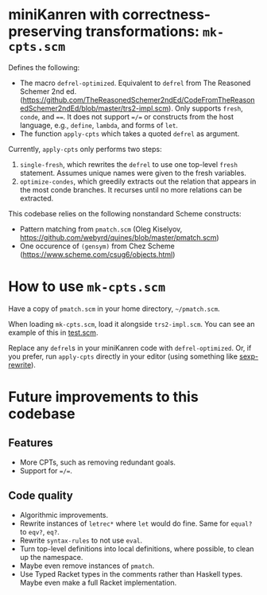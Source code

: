 # miniKanren with correctness-preserving transformations: `mk-cpts.scm`

Defines the following:
* The macro `defrel-optimized`. Equivalent to `defrel` from The Reasoned Schemer 2nd ed. (https://github.com/TheReasonedSchemer2ndEd/CodeFromTheReasonedSchemer2ndEd/blob/master/trs2-impl.scm). Only supports `fresh`, `conde`, and `==`. It does not support `=/=` or constructs from the host language, e.g., `define`, `lambda`, and forms of `let`.
* The function `apply-cpts` which takes a quoted `defrel` as argument.

Currently, `apply-cpts` only performs two steps:
1. `single-fresh`, which rewrites the `defrel` to use one top-level `fresh` statement. Assumes unique names were given to the fresh variables.
2. `optimize-condes`, which greedily extracts out the relation that appears in the most conde branches. It recurses until no more relations can be extracted.

This codebase relies on the following nonstandard Scheme constructs:
* Pattern matching from `pmatch.scm` (Oleg Kiselyov, https://github.com/webyrd/quines/blob/master/pmatch.scm)
* One occurence of `(gensym)` from Chez Scheme (https://www.scheme.com/csug6/objects.html)

# How to use `mk-cpts.scm`
Have a copy of `pmatch.scm` in your home directory, `~/pmatch.scm`.

When loading `mk-cpts.scm`, load it alongside `trs2-impl.scm`. You can see an example of this in [test.scm](test.scm).

Replace any `defrel`s in your miniKanren code with `defrel-optimized`. Or, if you prefer, run `apply-cpts` directly in your editor (using something like [sexp-rewrite](https://github.com/rmculpepper/sexp-rewrite)).

# Future improvements to this codebase
## Features
* More CPTs, such as removing redundant goals.
* Support for `=/=`.

## Code quality
* Algorithmic improvements.
* Rewrite instances of `letrec*` where `let` would do fine. Same for `equal?` to `eqv?`, `eq?`.
* Rewrite `syntax-rules` to not use `eval`.
* Turn top-level definitions into local definitions, where possible, to clean up the namespace.
* Maybe even remove instances of `pmatch`.
* Use Typed Racket types in the comments rather than Haskell types. Maybe even make a full Racket implementation.